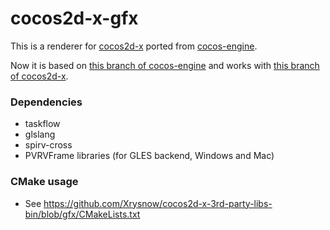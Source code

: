 # cocos2d-x-gfx

This is a renderer for [cocos2d-x](https://github.com/cocos2d/cocos2d-x) ported from [cocos-engine](https://github.com/cocos/cocos-engine).

Now it is based on [this branch of cocos-engine](https://github.com/cocos/cocos-engine/tree/v3.5.0) and works with [this branch of cocos2d-x](https://github.com/Xrysnow/cocos2d-x/tree/gfx).

### Dependencies

- taskflow
- glslang
- spirv-cross
- PVRVFrame libraries (for GLES backend, Windows and Mac)

### CMake usage

- See https://github.com/Xrysnow/cocos2d-x-3rd-party-libs-bin/blob/gfx/CMakeLists.txt
